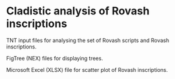 # Cladistic analysis of Rovash inscriptions
TNT input files for analysing the set of Rovash scripts and Rovash inscriptions.

FigTree (NEX) files for displaying trees.

Microsoft Excel (XLSX) file for scatter plot of Rovash inscriptions.
